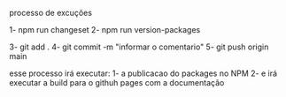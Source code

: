 processo de excuções

1- npm run changeset
2- npm run version-packages

3- git add .
4- git commit -m "informar o comentario"
5- git push origin main

esse processo irá executar:
1- a publicacao do packages no NPM
2- e irá executar a build para o githuh pages com a documentação